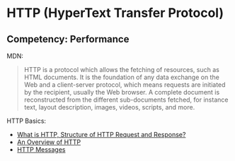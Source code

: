 # HTTP (HyperText Transfer Protocol)

## Competency: Performance 

MDN: 

> HTTP is a protocol which allows the fetching of resources, such as HTML documents. It is the foundation of any data exchange on the Web and a client-server protocol, which means requests are initiated by the recipient, usually the Web browser. A complete document is reconstructed from the different sub-documents fetched, for instance text, layout description, images, videos, scripts, and more.

HTTP Basics:

- [What is HTTP, Structure of HTTP Request and Response?](https://www.webnots.com/what-is-http/)
- [An Overview of HTTP](https://developer.mozilla.org/en-US/docs/Web/HTTP/Overview)
- [HTTP Messages](https://developer.mozilla.org/en-US/docs/Web/HTTP/Messages)
